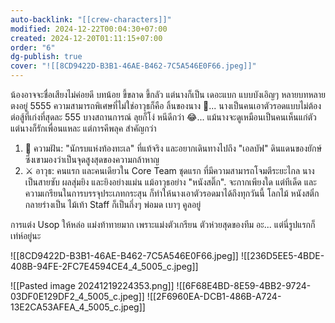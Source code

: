 ```yaml
---
auto-backlink: "[[crew-characters]]"
modified: 2024-12-22T00:04:30+07:00
created: 2024-12-20T01:11:15+07:00
order: "6"
dg-publish: true
cover: "![[8CD9422D-B3B1-46AE-B462-7C5A546E0F66.jpeg]]"
---
```


น้องอาจจะชื่อเสียงไม่ค่อยดี บทน้อย ขี้ขลาด ขี้กลัว แต่นางก็เป็น เดอะแบก แบบบังเอิญๆ หลายบทหลายตงอยู่ 5555 ความสามารถพิเศษ​ที่ไม่ใช่อาวุธก็คือ ลิ้นของนาง 👅... นางเป็นคนเอาตัวรอดแบบไม่ต้องต่อสู้ที่เก่งที่สุดละ 555 บางสถานการณ์ ลุยก็โง่ หนีดีกว่า 😂... แม้นางจะดูเหมือนเป็นคนเห็นแก่ตัว แต่นางก็รักเพื่อนแหละ แต่การคีพลุค สำคัญกว่า

1. 💭 ความฝัน: "นักรบแห่งท้องทะเล" ที่แท้จริง และอยากเดินทางไปถึง "เอลบัฟ" ดินแดนของยักษ์ ซึ่งเขามองว่าเป็นจุดสูงสุดของความกล้าหาญ
2. ⚔️ อาวุธ: คนแรก และคนเดียวใน Core Team ชุดแรก ที่มีความสามารถโจมตีระยะไกล นางเป็นสายซับ ผลสุ่มยิง และยิงอย่างแม่น แม้อาวุธอย่าง "หนังสติ๊ก". จะกากเพียงใด แต่ทีเด็ด และความเกรียนในการบรรจุประเภทกระสุน ก็ทำให้นางเอาตัวรอดมาได้ถึงทุกวันนี้ โลกไม้ หนังสติ๋ก กลายร่างเป็น ไม้เท้า Staff ก็เป็นกึ่งๆ พ่อมด เบาๆ คูลอยู่

การแต่ง Usop ให้หล่อ แม่งท้าทายมาก เพราะแม่งตัวเกรียน ตัวห่วยสุดของทีม อะ... แต่นี่รูปแรกก็เท่ห์อยู่นะ

![[8CD9422D-B3B1-46AE-B462-7C5A546E0F66.jpeg]]
![[236D5EE5-4BDE-408B-94FE-2FC7E4594CE4_4_5005_c.jpeg]]

![[Pasted image 20241219224353.png]]
![[6F68E4BD-8E59-4BB2-9724-03DF0E129DF2_4_5005_c.jpeg]]
![[2F6960EA-DCB1-486B-A724-13E2CA53AFEA_4_5005_c.jpeg]]
